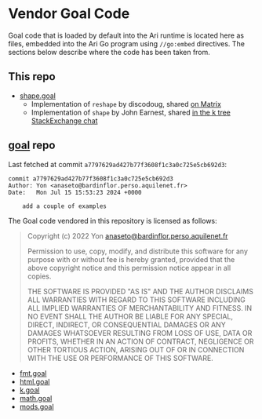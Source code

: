 # Vendor Goal Code

Goal code that is loaded by default into the Ari runtime is located here as files, embedded into the Ari Go program using `//go:embed` directives. The sections below describe where the code has been taken from.

## This repo

- [shape.goal](shape.goal)
  - Implementation of `reshape` by discodoug, shared [on Matrix](https://matrix.to/#/!laJBzNwLcAOMAbAEeQ:matrix.org/$VnF4KPl4GZKc7F0kYXQ3nUq_4mQJaUIiXNrg0ziHU08?via=matrix.org&via=t2bot.io&via=matrix.fedibird.com)
  - Implementation of `shape` by John Earnest, shared [in the k tree StackExchange chat](https://chat.stackexchange.com/transcript/message/54070438#54070438)

## [goal] repo

Last fetched at commit `a7797629ad427b77f3608f1c3a0c725e5cb692d3`:

```
commit a7797629ad427b77f3608f1c3a0c725e5cb692d3
Author: Yon <anaseto@bardinflor.perso.aquilenet.fr>
Date:   Mon Jul 15 15:53:23 2024 +0000

    add a couple of examples
```

The Goal code vendored in this repository is licensed as follows:

> Copyright (c) 2022 Yon <anaseto@bardinflor.perso.aquilenet.fr>
>
> Permission to use, copy, modify, and distribute this software for any
> purpose with or without fee is hereby granted, provided that the above
> copyright notice and this permission notice appear in all copies.
>
> THE SOFTWARE IS PROVIDED "AS IS" AND THE AUTHOR DISCLAIMS ALL WARRANTIES
> WITH REGARD TO THIS SOFTWARE INCLUDING ALL IMPLIED WARRANTIES OF
> MERCHANTABILITY AND FITNESS. IN NO EVENT SHALL THE AUTHOR BE LIABLE FOR
> ANY SPECIAL, DIRECT, INDIRECT, OR CONSEQUENTIAL DAMAGES OR ANY DAMAGES
> WHATSOEVER RESULTING FROM LOSS OF USE, DATA OR PROFITS, WHETHER IN AN
> ACTION OF CONTRACT, NEGLIGENCE OR OTHER TORTIOUS ACTION, ARISING OUT OF
> OR IN CONNECTION WITH THE USE OR PERFORMANCE OF THIS SOFTWARE.

- [fmt.goal](fmt.goal)
- [html.goal](html.goal)
- [k.goal](k.goal)
- [math.goal](math.goal)
- [mods.goal](mods.goal)

<!-- Links -->

[goal]: https://codeberg.org/anaseto/goal
